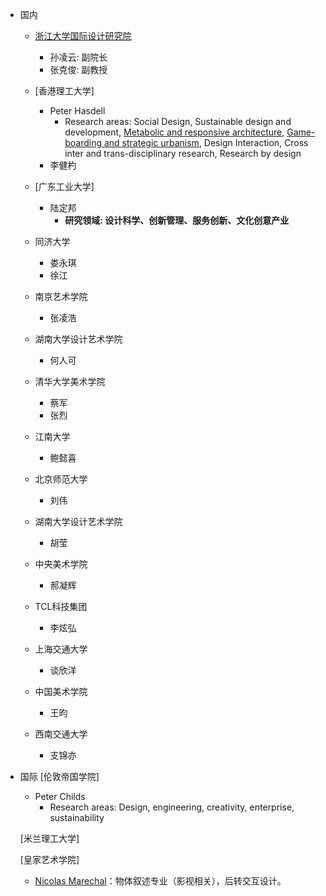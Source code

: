 - 国内
  - [浙江大学国际设计研究院](http://www.idi.zju.edu.cn/3090.html)
    - 孙凌云: 副院长
    - 张克俊: 副教授

  - [香港理工大学]
    - Peter Hasdell
      - Research areas: Social Design, Sustainable design and development, <u>Metabolic and responsive architecture</u>, <u>Game-boarding and strategic urbanism</u>, Design Interaction, Cross inter and trans-disciplinary research, Research by design
    - 李健杓

  - [广东工业大学]

    - 陆定邦
      - **研究领域: 设计科学、创新管理、服务创新、文化创意产业**

  - 同济大学

    - 娄永琪
    - 徐江

  - 南京艺术学院

    - 张凌浩

  - 湖南大学设计艺术学院

    - 何人可

  - 清华大学美术学院

    - 蔡军
    - 张烈

  - 江南大学

    - 鲍懿喜

  - 北京师范大学

    - 刘伟

  - 湖南大学设计艺术学院

    - 胡莹

  - 中央美术学院

    - 郝凝辉

  - TCL科技集团

    - 李炫弘

  - 上海交通大学

    - 谈欣洋

  - 中国美术学院

    - 王昀

  - 西南交通大学

    - 支锦亦

- 国际
  [伦敦帝国学院]
    - Peter Childs
      - Research areas: Design, engineering, creativity, enterprise, sustainability
  
  [米兰理工大学]
  
  [皇家艺术学院]
  
  - [Nicolas Marechal](https://www.rca.ac.uk/research-innovation/research-degrees/research-students/nicolas-marechal/)：物体叙述专业（影视相关），后转交互设计。
  
  